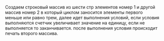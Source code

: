 Создаем строковый массив из шести стр элементов номер 1 и другой массив номер 2 в который циклом заносится элементы первого меньше или равно трем, далее идет выполнения условий, если условия выполняются счетчик увеличивает значение на единицу, если не выполняется то заканчивается. после выполнения условия происходит печать второго массива.